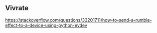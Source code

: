 ## Vivrate
https://stackoverflow.com/questions/33201711/how-to-send-a-rumble-effect-to-a-device-using-python-evdev
